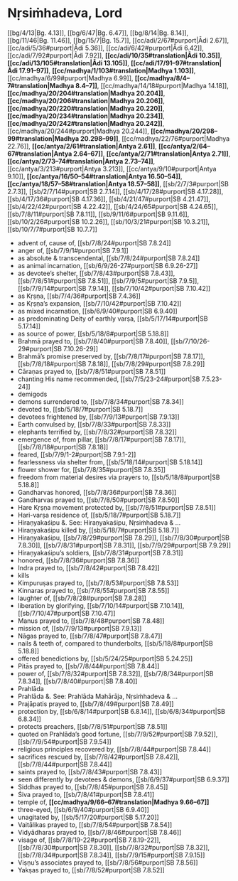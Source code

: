 # Nṛsiṁhadeva, Lord

[[bg/4/13|Bg. 4.13]], [[bg/6/47|Bg. 6.47]], [[bg/8/14|Bg. 8.14]], [[bg/11/46|Bg. 11.46]], [[bg/15/7|Bg. 15.7]], [[cc/adi/2/67#purport|Ādi 2.67]], [[cc/adi/5/36#purport|Ādi 5.36]], [[cc/adi/6/42#purport|Ādi 6.42]], [[cc/adi/7/92#purport|Ādi 7.92]], **[[cc/adi/10/35#translation|Ādi 10.35]]**, **[[cc/adi/13/105#translation|Ādi 13.105]]**, **[[cc/adi/17/91–97#translation|Ādi 17.91–97]]**, **[[cc/madhya/1/103#translation|Madhya 1.103]]**, [[cc/madhya/6/99#purport|Madhya 6.99]], **[[cc/madhya/8/4–7#translation|Madhya 8.4–7]]**, [[cc/madhya/14/18#purport|Madhya 14.18]], **[[cc/madhya/20/204#translation|Madhya 20.204]]**, **[[cc/madhya/20/206#translation|Madhya 20.206]]**, **[[cc/madhya/20/220#translation|Madhya 20.220]]**, **[[cc/madhya/20/234#translation|Madhya 20.234]]**, **[[cc/madhya/20/242#translation|Madhya 20.242]]**, [[cc/madhya/20/244#purport|Madhya 20.244]], **[[cc/madhya/20/298–99#translation|Madhya 20.298–99]]**, [[cc/madhya/22/76#purport|Madhya 22.76]], **[[cc/antya/2/61#translation|Antya 2.61]]**, **[[cc/antya/2/64–67#translation|Antya 2.64–67]]**, **[[cc/antya/2/71#translation|Antya 2.71]]**, **[[cc/antya/2/73–74#translation|Antya 2.73–74]]**, [[cc/antya/3/213#purport|Antya 3.213]], [[cc/antya/9/10#purport|Antya 9.10]], **[[cc/antya/16/50–54#translation|Antya 16.50–54]]**, **[[cc/antya/18/57–58#translation|Antya 18.57–58]]**, [[sb/2/7/3#purport|SB 2.7.3]], [[sb/2/7/14#purport|SB 2.7.14]], [[sb/4/17/28#purport|SB 4.17.28]], [[sb/4/17/36#purport|SB 4.17.36]], [[sb/4/21/47#purport|SB 4.21.47]], [[sb/4/22/42#purport|SB 4.22.42]], [[sb/4/24/65#purport|SB 4.24.65]], [[sb/7/8/11#purport|SB 7.8.11]], [[sb/9/11/6#purport|SB 9.11.6]], [[sb/10/2/26#purport|SB 10.2.26]], [[sb/10/3/21#purport|SB 10.3.21]], [[sb/10/7/7#purport|SB 10.7.7]]

* advent of, cause of, [[sb/7/8/24#purport|SB 7.8.24]]
* anger of, [[sb/7/9/1#purport|SB 7.9.1]]
* as absolute & transcendental, [[sb/7/8/24#purport|SB 7.8.24]]
* as animal incarnation, [[sb/6/9/26-27#purport|SB 6.9.26-27]]
* as devotee’s shelter, [[sb/7/8/43#purport|SB 7.8.43]], [[sb/7/8/51#purport|SB 7.8.51]], [[sb/7/9/5#purport|SB 7.9.5]], [[sb/7/9/14#purport|SB 7.9.14]], [[sb/7/10/42#purport|SB 7.10.42]]
* as Kṛṣṇa, [[sb/7/4/36#purport|SB 7.4.36]]
* as Kṛṣṇa’s expansion, [[sb/7/10/42#purport|SB 7.10.42]]
* as mixed incarnation, [[sb/6/9/40#purport|SB 6.9.40]]
* as predominating Deity of earthly varṣa, [[sb/5/17/14#purport|SB 5.17.14]]
* as source of power, [[sb/5/18/8#purport|SB 5.18.8]]
* Brahmā prayed to, [[sb/7/8/40#purport|SB 7.8.40]], [[sb/7/10/26-29#purport|SB 7.10.26-29]]
* Brahmā’s promise preserved by, [[sb/7/8/17#purport|SB 7.8.17]], [[sb/7/8/18#purport|SB 7.8.18]], [[sb/7/8/29#purport|SB 7.8.29]]
* Cāraṇas prayed to, [[sb/7/8/51#purport|SB 7.8.51]]
* chanting His name recommended, [[sb/7/5/23-24#purport|SB 7.5.23-24]]
* demigods
* demons surrendered to, [[sb/7/8/34#purport|SB 7.8.34]]
* devoted to, [[sb/5/18/7#purport|SB 5.18.7]]
* devotees frightened by, [[sb/7/9/13#purport|SB 7.9.13]]
* Earth convulsed by, [[sb/7/8/33#purport|SB 7.8.33]]
* elephants terrified by, [[sb/7/8/32#purport|SB 7.8.32]]
* emergence of, from pillar, [[sb/7/8/17#purport|SB 7.8.17]], [[sb/7/8/18#purport|SB 7.8.18]]
* feared, [[sb/7/9/1-2#purport|SB 7.9.1-2]]
* fearlessness via shelter from, [[sb/5/18/14#purport|SB 5.18.14]]
* flower shower for, [[sb/7/8/35#purport|SB 7.8.35]]
* freedom from material desires via prayers to, [[sb/5/18/8#purport|SB 5.18.8]]
* Gandharvas honored, [[sb/7/8/36#purport|SB 7.8.36]]
* Gandharvas prayed to, [[sb/7/8/50#purport|SB 7.8.50]]
* Hare Kṛṣṇa movement protected by, [[sb/7/8/51#purport|SB 7.8.51]]
* Hari-varṣa residence of, [[sb/5/18/7#purport|SB 5.18.7]]
* Hiraṇyakaśipu &. See: Hiraṇyakaśipu, Nṛsiṁhadeva & ...
* Hiraṇyakaśipu killed by, [[sb/5/18/7#purport|SB 5.18.7]]
* Hiraṇyakaśipu, [[sb/7/8/29#purport|SB 7.8.29]], [[sb/7/8/30#purport|SB 7.8.30]], [[sb/7/8/31#purport|SB 7.8.31]], [[sb/7/9/29#purport|SB 7.9.29]]
* Hiraṇyakaśipu’s soldiers, [[sb/7/8/31#purport|SB 7.8.31]]
* honored, [[sb/7/8/36#purport|SB 7.8.36]]
* Indra prayed to, [[sb/7/8/42#purport|SB 7.8.42]]
* kills
* Kimpuruṣas prayed to, [[sb/7/8/53#purport|SB 7.8.53]]
* Kinnaras prayed to, [[sb/7/8/55#purport|SB 7.8.55]]
* laughter of, [[sb/7/8/28#purport|SB 7.8.28]]
* liberation by glorifying, [[sb/7/10/14#purport|SB 7.10.14]], [[sb/7/10/47#purport|SB 7.10.47]]
* Manus prayed to, [[sb/7/8/48#purport|SB 7.8.48]]
* mission of, [[sb/7/9/13#purport|SB 7.9.13]]
* Nāgas prayed to, [[sb/7/8/47#purport|SB 7.8.47]]
* nails & teeth of, compared to thunderbolts, [[sb/5/18/8#purport|SB 5.18.8]]
* offered benedictions by, [[sb/5/24/25#purport|SB 5.24.25]]
* Pitās prayed to, [[sb/7/8/44#purport|SB 7.8.44]]
* power of, [[sb/7/8/32#purport|SB 7.8.32]], [[sb/7/8/34#purport|SB 7.8.34]], [[sb/7/8/40#purport|SB 7.8.40]]
* Prahlāda
* Prahlāda &. See: Prahlāda Mahārāja, Nṛsiṁhadeva & ...
* Prajāpatis prayed to, [[sb/7/8/49#purport|SB 7.8.49]]
* protection by, [[sb/6/8/14#purport|SB 6.8.14]], [[sb/6/8/34#purport|SB 6.8.34]]
* protects preachers, [[sb/7/8/51#purport|SB 7.8.51]]
* quoted on Prahlāda’s good fortune, [[sb/7/9/52#purport|SB 7.9.52]], [[sb/7/9/54#purport|SB 7.9.54]]
* religious principles recovered by, [[sb/7/8/44#purport|SB 7.8.44]]
* sacrifices rescued by, [[sb/7/8/42#purport|SB 7.8.42]], [[sb/7/8/44#purport|SB 7.8.44]]
* saints prayed to, [[sb/7/8/43#purport|SB 7.8.43]]
* seen differently by devotees & demons, [[sb/6/9/37#purport|SB 6.9.37]]
* Siddhas prayed to, [[sb/7/8/45#purport|SB 7.8.45]]
* Śiva prayed to, [[sb/7/8/41#purport|SB 7.8.41]]
* temple of, **[[cc/madhya/9/66–67#translation|Madhya 9.66–67]]**
* three-eyed, [[sb/6/9/40#purport|SB 6.9.40]]
* unagitated by, [[sb/5/17/20#purport|SB 5.17.20]]
* Vaitālikas prayed to, [[sb/7/8/54#purport|SB 7.8.54]]
* Vidyādharas prayed to, [[sb/7/8/46#purport|SB 7.8.46]]
* visage of, [[sb/7/8/19-22#purport|SB 7.8.19-22]], [[sb/7/8/30#purport|SB 7.8.30]], [[sb/7/8/32#purport|SB 7.8.32]], [[sb/7/8/34#purport|SB 7.8.34]], [[sb/7/9/15#purport|SB 7.9.15]]
* Viṣṇu’s associates prayed to, [[sb/7/8/56#purport|SB 7.8.56]]
* Yakṣas prayed to, [[sb/7/8/52#purport|SB 7.8.52]]
